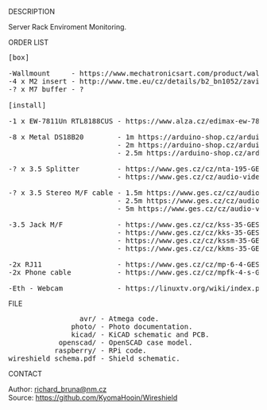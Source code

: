 
DESCRIPTION

Server Rack Enviroment Monitoring.

ORDER LIST
<pre>
[box]

-Wallmount     - https://www.mechatronicsart.com/product/wall-mount-raspberry-pi-3-case/
-4 x M2 insert - http://www.tme.eu/cz/details/b2_bn1052/zavitove-vlozky/bossard/1386840/
-? x M7 buffer - ? 

[install]

-1 x EW-7811Un RTL8188CUS - https://www.alza.cz/edimax-ew-7811un-d187195.htm

-8 x Metal DS18B20        - 1m https://arduino-shop.cz/arduino/848-arduino-teplomer-vodotesny-1500635996.html
                          - 2m https://arduino-shop.cz/arduino/2029-teplomer-vodotesny-sonda-2m-ds18b20.html (poptavka)
                          - 2.5m https://arduino-shop.cz/arduino/2030-teplomer-vodotesny-sonda-2-5m-ds18b20.html (poptavka)

-? x 3.5 Splitter         - https://www.ges.cz/cz/nta-195-GES06613732.html
                          - https://www.ges.cz/cz/audio-video-kabel-avk-600r-GES06914648.html

-? x 3.5 Stereo M/F cable - 1.5m https://www.ges.cz/cz/audio-video-kabel-avk-5015-GES06913719.html
                          - 2.5m https://www.ges.cz/cz/audio-video-kabel-avk-5025-GES06913720.html 
                          - 5m https://www.ges.cz/cz/audio-video-kabel-avk-5050-GES06913722.html

-3.5 Jack M/F             - https://www.ges.cz/cz/kss-35-GES06613785.html
                          - https://www.ges.cz/cz/kks-35-GES06613727.html
                          - https://www.ges.cz/cz/kssm-35-GES06601071.html (metal)
                          - https://www.ges.cz/cz/kkms-35-GES06614576.html (metal)

-2x RJ11                  - https://www.ges.cz/cz/mp-6-4-GES06600690.html
-2x Phone cable           - https://www.ges.cz/cz/mpfk-4-s-GES06900296.html 

-Eth - Webcam             - https://linuxtv.org/wiki/index.php/Webcam_Devices#Webcam_Devices_supported_by_Generic_Linux_Drivers
</pre>
FILE
<pre>
                 avr/ - Atmega code.
               photo/ - Photo documentation.
               kicad/ - KiCAD schematic and PCB.
            openscad/ - OpenSCAD case model.
           raspberry/ - RPi code.
wireshield_schema.pdf - Shield schematic.
</pre>
CONTACT

Author: richard_bruna@nm.cz<br>
Source: https://github.com/KyomaHooin/Wireshield

